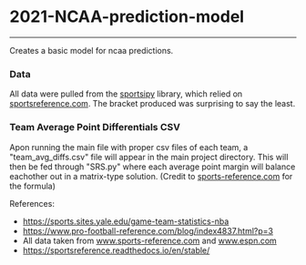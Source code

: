 # 2021-NCAA-prediction-model
---
Creates a basic model for ncaa predictions.

### Data
All data were pulled from the [sportsipy](https://github.com/roclark/sportsipy/tree/ea0043747015209550abeee15df75914a58fe40b) library, which relied on [sportsreference.com](https://www.sports-reference.com/cbb/). The bracket produced was surprising to say the least.

### Team Average Point Differentials CSV
Apon running the main file with proper csv files of each team, a "team_avg_diffs.csv" file will appear in the main project directory. This will then be fed through "SRS.py" where each average point margin will balance eachother out in a matrix-type solution. (Credit to [sports-reference.com](https://www.pro-football-reference.com/blog/index4837.html?p=3) for the formula)

References:
* https://sports.sites.yale.edu/game-team-statistics-nba
* https://www.pro-football-reference.com/blog/index4837.html?p=3
* All data taken from www.sports-reference.com and www.espn.com
* https://sportsreference.readthedocs.io/en/stable/
